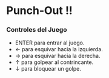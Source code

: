 # Punch-Out !!

### Controles del Juego
-  ENTER para entrar al juego.
- ← para esquivar hacia la izquierda.
- → para esquivar hacia la derecha.
- ↑ para golpear al contrincante.
- ↓ para bloquear un golpe.